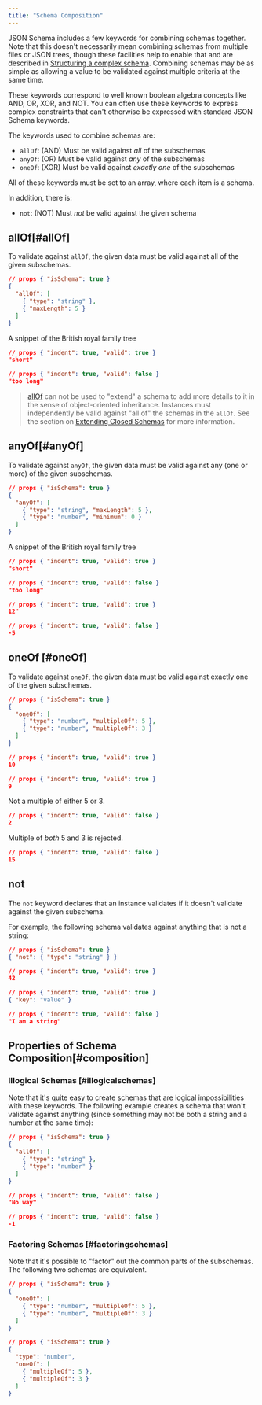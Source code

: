 ```yaml
---
title: "Schema Composition"
---
```


<Keywords label="schema composition" />

JSON Schema includes a few keywords for combining schemas together. Note
that this doesn\'t necessarily mean combining schemas from multiple
files or JSON trees, though these facilities help to enable that and are
described in [Structuring a complex schema](/understanding-json-schema/structuring). Combining schemas may be as
simple as allowing a value to be validated against multiple criteria at
the same time.

These keywords correspond to well known boolean algebra concepts like
AND, OR, XOR, and NOT. You can often use these keywords to express
complex constraints that can\'t otherwise be expressed with standard
JSON Schema keywords.

The keywords used to combine schemas are:

- `allOf`: (AND) Must be valid against *all* of the subschemas
- `anyOf`: (OR) Must be valid against *any* of the subschemas
- `oneOf`: (XOR) Must be valid against *exactly one* of the
    subschemas

All of these keywords must be set to an array, where each item is a
schema.

In addition, there is:

- `not`: (NOT) Must *not* be valid against the given schema

<Keywords label="single: allOf single: schema composition; allOf" />

## allOf[#allOf]

To validate against `allOf`, the given data must be valid against all of the given subschemas.

```json
// props { "isSchema": true }
{
  "allOf": [
    { "type": "string" },
    { "maxLength": 5 }
  ]
}
```  
A snippet of the British royal family tree

```json
// props { "indent": true, "valid": true }
"short"
```
```json
// props { "indent": true, "valid": false }
"too long"
```

> [allOf](#allOf) can not be used to \"extend\" a schema to add more
details to it in the sense of object-oriented inheritance. Instances
must independently be valid against \"all of\" the schemas in the
`allOf`. See the section on [Extending Closed Schemas](/understanding-json-schema/reference/object#extending) for more
information.

<Keywords label="single: anyOf single: schema composition; anyOf" />

## anyOf[#anyOf]

To validate against `anyOf`, the given data must be valid against any
(one or more) of the given subschemas.

```json
// props { "isSchema": true }
{
  "anyOf": [
    { "type": "string", "maxLength": 5 },
    { "type": "number", "minimum": 0 }
  ]
}
```  
A snippet of the British royal family tree

```json
// props { "indent": true, "valid": true }
"short"
```
```json
// props { "indent": true, "valid": false }
"too long"
```
```json
// props { "indent": true, "valid": true }
12"
```
```json
// props { "indent": true, "valid": false }
-5
```

<Keywords label="single: oneOf single: schema composition; oneOf" />

## oneOf [#oneOf]

To validate against `oneOf`, the given data must be valid against
exactly one of the given subschemas.

```json
// props { "isSchema": true }
{
  "oneOf": [
    { "type": "number", "multipleOf": 5 },
    { "type": "number", "multipleOf": 3 }
  ]
}
```
```json
// props { "indent": true, "valid": true }
10
```
```json
// props { "indent": true, "valid": true }
9
```
Not a multiple of either 5 or 3.

```json
// props { "indent": true, "valid": false }
2
```
Multiple of *both* 5 and 3 is rejected.

```json
// props { "indent": true, "valid": false }
15
```

<Keywords label="single: not single: schema composition; not" />

## not

The `not` keyword declares that an instance validates if it doesn\'t
validate against the given subschema.

For example, the following schema validates against anything that is not
a string:

```json
// props { "isSchema": true }
{ "not": { "type": "string" } }
```
```json
// props { "indent": true, "valid": true }
42
```
```json
// props { "indent": true, "valid": true }
{ "key": "value" }
```
```json
// props { "indent": true, "valid": false }
"I am a string"
```

<Keywords label="single: not single: schema composition; subschema independence" />

## Properties of Schema Composition[#composition]

### Illogical Schemas [#illogicalschemas]

Note that it\'s quite easy to create schemas that are logical
impossibilities with these keywords. The following example creates a
schema that won\'t validate against anything (since something may not be
both a string and a number at the same time):

```json
// props { "isSchema": true }
{
  "allOf": [
    { "type": "string" },
    { "type": "number" }
  ]
}
```
```json
// props { "indent": true, "valid": false }
"No way"
```
```json
// props { "indent": true, "valid": false }
-1
```

### Factoring Schemas [#factoringschemas]

Note that it\'s possible to \"factor\" out the common parts of the
subschemas. The following two schemas are equivalent.

```json
// props { "isSchema": true }
{
  "oneOf": [
    { "type": "number", "multipleOf": 5 },
    { "type": "number", "multipleOf": 3 }
  ]
}
```
```json
// props { "isSchema": true }
{
  "type": "number",
  "oneOf": [
    { "multipleOf": 5 },
    { "multipleOf": 3 }
  ]
}
```